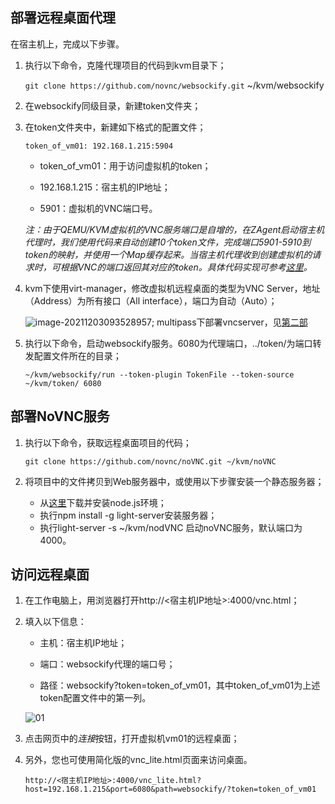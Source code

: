 ## 部署远程桌面代理

在宿主机上，完成以下步骤。

1. 执行以下命令，克隆代理项目的代码到kvm目录下；

   `git clone https://github.com/novnc/websockify.git` ~/kvm/websockify

2. 在websockify同级目录，新建token文件夹；

3. 在token文件夹中，新建如下格式的配置文件；

   `token_of_vm01: 192.168.1.215:5904`

   - token_of_vm01：用于访问虚拟机的token；

   - 192.168.1.215：宿主机的IP地址；

   - 5901：虚拟机的VNC端口号。

   *注：由于QEMU/KVM虚拟机的VNC服务端口是自增的，在ZAgent启动宿主机代理时，我们使用代码来自动创建10个token文件，完成端口5901-5910到token的映射，并使用一个Map缓存起来。当宿主机代理收到创建虚拟机的请求时，可根据VNC的端口返回其对应的token。具体代码实现可参考[这里](https://github.com/easysoft/zagent/blob/main/internal/agent-host/service/setup.go)。*

4. kvm下使用virt-manager，修改虚拟机远程桌面的类型为VNC Server，地址（Address）为所有接口（All interface），端口为自动（Auto）；

   ![image-20211203093528957](3-novnc.assets/image-20211203093528957.png); multipass下部署vncserver，见[第二部](multipass/2-vm.md)

5. 执行以下命令，启动websockify服务。6080为代理端口，../token/为端口转发配置文件所在的目录；

   `~/kvm/websockify/run --token-plugin TokenFile --token-source ~/kvm/token/ 6080`

## 部署NoVNC服务

1. 执行以下命令，获取远程桌面项目的代码；

   `git clone https://github.com/novnc/noVNC.git ~/kvm/noVNC`

2. 将项目中的文件拷贝到Web服务器中，或使用以下步骤安装一个静态服务器；

   - 从[这里](https://nodejs.org/zh-cn/download/)下载并安装node.js环境；
   - 执行npm install -g light-server安装服务器；
   - 执行light-server -s ~/kvm/nodVNC 启动noVNC服务，默认端口为4000。

## 访问远程桌面

1. 在工作电脑上，用浏览器打开http://<宿主机IP地址>:4000/vnc.html；

2. 填入以下信息：

   - 主机：宿主机IP地址；

   - 端口：websockify代理的端口号；

   - 路径：websockify?token=token_of_vm01，其中token_of_vm01为上述token配置文件中的第一列。

   ![01](3-novnc.assets/01-8514481.jpeg)

3. 点击网页中的*连接*按钮，打开虚拟机vm01的远程桌面；

4. 另外，您也可使用简化版的vnc_lite.html页面来访问桌面。

   `http://<宿主机IP地址>:4000/vnc_lite.html?host=192.168.1.215&port=6080&path=websockify/?token=token_of_vm01`